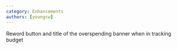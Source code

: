 ```yaml
---
category: Enhancements
authors: [youngcw]
---
```


Reword button and title of the overspending banner when in tracking budget
